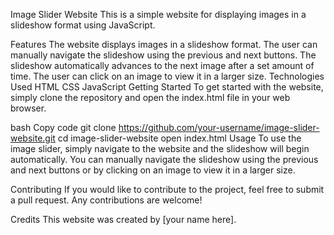 Image Slider Website
This is a simple website for displaying images in a slideshow format using JavaScript.

Features
The website displays images in a slideshow format.
The user can manually navigate the slideshow using the previous and next buttons.
The slideshow automatically advances to the next image after a set amount of time.
The user can click on an image to view it in a larger size.
Technologies Used
HTML
CSS
JavaScript
Getting Started
To get started with the website, simply clone the repository and open the index.html file in your web browser.

bash
Copy code
git clone https://github.com/your-username/image-slider-website.git
cd image-slider-website
open index.html
Usage
To use the image slider, simply navigate to the website and the slideshow will begin automatically. You can manually navigate the slideshow using the previous and next buttons or by clicking on an image to view it in a larger size.

Contributing
If you would like to contribute to the project, feel free to submit a pull request. Any contributions are welcome!

Credits
This website was created by [your name here].
